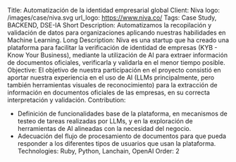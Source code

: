 Title: Automatización de la identidad empresarial global
Client: Niva
logo: /images/case/niva.svg
url_logo: https://www.niva.co/
Tags: Case Study, BACKEND, DSE-IA
Short Description: Automatizamos la recopilación y validación de datos para organizaciones aplicando nuestras habilidades en Machine Learning.
Long Description: Niva es una startup que ha creado una plataforma para facilitar la verificación de identidad de empresas (KYB - Know Your Business), mediante la utilización de AI para extraer información de documentos oficiales, verificarla y validarla en el menor tiempo posible.
Objective: El objetivo de nuestra participación en el proyecto consistió en aportar nuestra experiencia en el uso de AI (LLMs principalmente, pero también herramientas visuales de reconocimiento) para la extracción de información en documentos oficiales de las empresas, en su correcta interpretación y validación.
Contribution:
- Definición de funcionalidades base de la plataforma, en mecanismos de testeo de tareas realizadas por LLMs, y en la exploración de herramientas de AI alineadas con la necesidad del negocio.
- Adecuación del flujo de procesamiento de documentos para que pueda responder a los diferentes tipos de usuarios que usan la plataforma.
Technologies: Ruby, Python, Lanchain, OpenAI
Order: 2